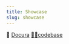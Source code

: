 ```yaml
---
title: Showcase
slug: showcase
---
```


🔹 [Docura](https://docura.github.io) [🧑‍💻codebase](https://github.com/docura/site)